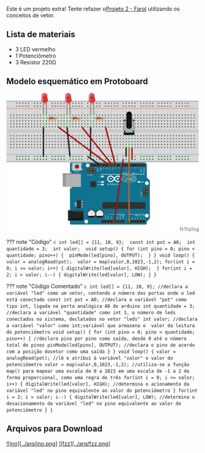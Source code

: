 Este é um projeto extra! Tente refazer o[Projeto 2 - Farol](Projetos/PROJETO02-FAROL.md) utilizando os conceitos de vetor.

## Lista de materiais

 - 3 LED vermelho
 - 1 Potenciômetro
 - 3 Resistor 220Ω

## Modelo esquemático em Protoboard

![Modelo esquemático][proj18png]

??? note "Código"
    ```c
    int led[] = {11, 10, 9}; 
    const int pot = A0; 
    int quantidade = 3; 
    int valor; 
    void setup() {
    for (int pino = 0; pino < quantidade; pino++) { 
    pinMode(led[pino], OUTPUT); 
    }
    }
    void loop() {
    valor = analogRead(pot); 
    valor = map(valor,0,1023,-1,2);
    for(int i = 0; i <= valor; i++) {
    digitalWrite(led[valor], HIGH); 
    }
    for(int i = 2; i > valor; i--) {
    digitalWrite(led[valor], LOW);
    }
    }
    ```

??? note "Código Comentado"
    ```c
    int led[] = {11, 10, 9}; //declara a variável "led" como um vetor, contendo o número das portas onde o led está conectado
    const int pot = A0; //declara a variável "pot" como tipo int, ligada na porta analógica A0 do arduino
    int quantidade = 3; //declara a variável "quantidade" como int 3, o número de leds conectados no sistema, declatados no vetor "leds"
    int valor; //declara a variável "valor" como int;variável que armazena o  valor da leitura do potenciômetro
    void setup() {
    for (int pino = 0; pino < quantidade; pino++) { //declara pino por pino como saída, desde 0 até o número total de pinos
    pinMode(led[pino], OUTPUT); //declara o pino de acordo com a posição dovetor como uma saída
    }
    }
    void loop() {
    valor = analogRead(pot); //lê e atribui à variável "valor" o valor do potenciômetro
    valor = map(valor,0,1023,-1,2); //utiliza-se a função map() para mapear uma escala de 0 a 1023 em uma escala de -1 a 2 de forma proporcional, como uma regra de três
    for(int i = 0; i <= valor; i++) {
    digitalWrite(led[valor], HIGH); //determina o acionamento da variável "led" no pino equivalente ao valor do potenciômetro
    }
    for(int i = 2; i > valor; i--) {
    digitalWrite(led[valor], LOW); //determina o desacionamento da variável "led" no pino equivalente ao valor do potenciômetro
    }
    }
    ```

## Arquivos para Download

[![ino][../arq/ino.png]][proj18ino]          [![fzz][../arq/fzz.png]][proj18fzz]



[proj18png]: ../arq/proj18.png
[proj18ino]: ../arq/proj18.ino
[proj18fzz]: ../arq/proj18.fzz